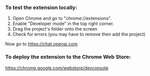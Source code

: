 ### To test the extension locally:

1. Open Chrome and go to "chrome://extensions".
2. Enable "Developer mode" in the top right corner.
3. Drag the project's folder onto the screen
4. Check for errors (you may have to remove then add the project)

Now go to https://chat.openai.com





### To deploy the extension to the Chrome Web Store:

https://chrome.google.com/webstore/devconsole
